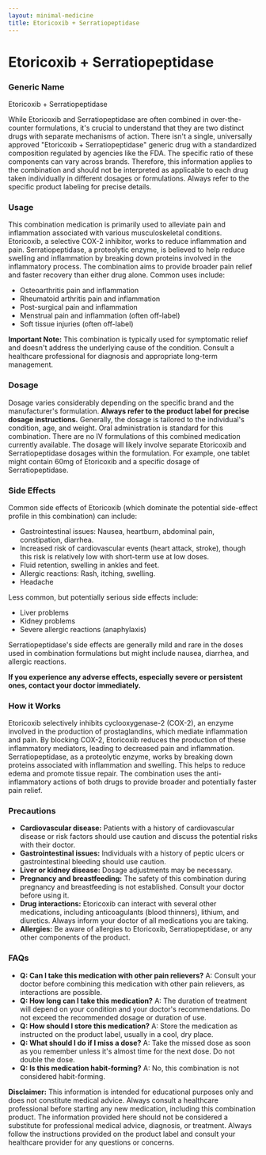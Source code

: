 ```yaml
---
layout: minimal-medicine
title: Etoricoxib + Serratiopeptidase
---
```


# Etoricoxib + Serratiopeptidase
### Generic Name
Etoricoxib + Serratiopeptidase


While Etoricoxib and Serratiopeptidase are often combined in over-the-counter formulations, it's crucial to understand that they are two distinct drugs with separate mechanisms of action.  There isn't a single, universally approved "Etoricoxib + Serratiopeptidase" generic drug with a standardized composition regulated by agencies like the FDA.  The specific ratio of these components can vary across brands. Therefore, this information applies to the combination and should not be interpreted as applicable to each drug taken individually in different dosages or formulations. Always refer to the specific product labeling for precise details.


### Usage

This combination medication is primarily used to alleviate pain and inflammation associated with various musculoskeletal conditions.  Etoricoxib, a selective COX-2 inhibitor, works to reduce inflammation and pain.  Serratiopeptidase, a proteolytic enzyme, is believed to help reduce swelling and inflammation by breaking down proteins involved in the inflammatory process.  The combination aims to provide broader pain relief and faster recovery than either drug alone.  Common uses include:

* Osteoarthritis pain and inflammation
* Rheumatoid arthritis pain and inflammation
* Post-surgical pain and inflammation
* Menstrual pain and inflammation (often off-label)
* Soft tissue injuries (often off-label)


**Important Note:** This combination is typically used for symptomatic relief and doesn't address the underlying cause of the condition.  Consult a healthcare professional for diagnosis and appropriate long-term management.


### Dosage

Dosage varies considerably depending on the specific brand and the manufacturer's formulation. **Always refer to the product label for precise dosage instructions.**  Generally, the dosage is tailored to the individual's condition, age, and weight. Oral administration is standard for this combination.  There are no IV formulations of this combined medication currently available.  The dosage will likely involve separate Etoricoxib and Serratiopeptidase dosages within the formulation.  For example, one tablet might contain 60mg of Etoricoxib and a specific dosage of Serratiopeptidase.


### Side Effects

Common side effects of Etoricoxib (which dominate the potential side-effect profile in this combination) can include:

* Gastrointestinal issues: Nausea, heartburn, abdominal pain, constipation, diarrhea.
* Increased risk of cardiovascular events (heart attack, stroke), though this risk is relatively low with short-term use at low doses.
* Fluid retention, swelling in ankles and feet.
* Allergic reactions: Rash, itching, swelling.
* Headache


Less common, but potentially serious side effects include:

* Liver problems
* Kidney problems
* Severe allergic reactions (anaphylaxis)



Serratiopeptidase's side effects are generally mild and rare in the doses used in combination formulations but might include nausea, diarrhea, and allergic reactions.

**If you experience any adverse effects, especially severe or persistent ones, contact your doctor immediately.**


### How it Works

Etoricoxib selectively inhibits cyclooxygenase-2 (COX-2), an enzyme involved in the production of prostaglandins, which mediate inflammation and pain. By blocking COX-2, Etoricoxib reduces the production of these inflammatory mediators, leading to decreased pain and inflammation.  Serratiopeptidase, as a proteolytic enzyme, works by breaking down proteins associated with inflammation and swelling. This helps to reduce edema and promote tissue repair.  The combination uses the anti-inflammatory actions of both drugs to provide broader and potentially faster pain relief.


### Precautions

* **Cardiovascular disease:** Patients with a history of cardiovascular disease or risk factors should use caution and discuss the potential risks with their doctor.
* **Gastrointestinal issues:** Individuals with a history of peptic ulcers or gastrointestinal bleeding should use caution.
* **Liver or kidney disease:**  Dosage adjustments may be necessary.
* **Pregnancy and breastfeeding:**  The safety of this combination during pregnancy and breastfeeding is not established.  Consult your doctor before using it.
* **Drug interactions:**  Etoricoxib can interact with several other medications, including anticoagulants (blood thinners), lithium, and diuretics. Always inform your doctor of all medications you are taking.
* **Allergies:**  Be aware of allergies to Etoricoxib, Serratiopeptidase, or any other components of the product.


### FAQs

* **Q: Can I take this medication with other pain relievers?** A:  Consult your doctor before combining this medication with other pain relievers, as interactions are possible.
* **Q: How long can I take this medication?** A: The duration of treatment will depend on your condition and your doctor's recommendations.  Do not exceed the recommended dosage or duration of use.
* **Q: How should I store this medication?** A: Store the medication as instructed on the product label, usually in a cool, dry place.
* **Q: What should I do if I miss a dose?** A:  Take the missed dose as soon as you remember unless it's almost time for the next dose.  Do not double the dose.
* **Q: Is this medication habit-forming?** A:  No, this combination is not considered habit-forming.

**Disclaimer:** This information is intended for educational purposes only and does not constitute medical advice.  Always consult a healthcare professional before starting any new medication, including this combination product.  The information provided here should not be considered a substitute for professional medical advice, diagnosis, or treatment.  Always follow the instructions provided on the product label and consult your healthcare provider for any questions or concerns.
